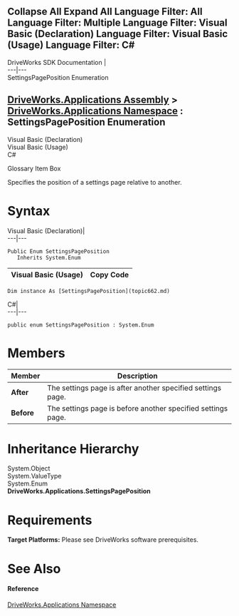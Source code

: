        

 Collapse All Expand All  Language Filter: All  Language Filter: Multiple  Language Filter: Visual Basic (Declaration) Language Filter: Visual Basic (Usage) Language Filter: C#  
---  
DriveWorks SDK Documentation  |   
---|---  
SettingsPagePosition Enumeration   
  
[DriveWorks.Applications Assembly](topic13.md) > [DriveWorks.Applications Namespace](topic16.md) : SettingsPagePosition Enumeration  
---  
  
Visual Basic (Declaration)    
Visual Basic (Usage)    
C# 

Glossary Item Box

Specifies the position of a settings page relative to another. 

# Syntax

Visual Basic (Declaration)|   
---|---  
      
    
    Public Enum SettingsPagePosition 
       Inherits System.Enum  
  
Visual Basic (Usage)| Copy Code  
---|---  
      
    
    Dim instance As [SettingsPagePosition](topic662.md)  
  
C#|   
---|---  
      
    
    public enum SettingsPagePosition : System.Enum   
  
# Members

Member| Description  
---|---  
**After**|  The settings page is after another specified settings page.  
**Before**|  The settings page is before another specified settings page.  
  
# Inheritance Hierarchy

System.Object  
System.ValueType  
System.Enum  
**DriveWorks.Applications.SettingsPagePosition**  


# Requirements

**Target Platforms:** Please see DriveWorks software prerequisites.

# See Also

#### Reference

[DriveWorks.Applications Namespace](topic16.md)


